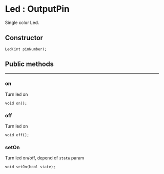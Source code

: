 # Led : OutputPin

Single color Led.

## Constructor

    Led(int pinNumber);

## Public methods 
---

### on

Turn led on
    
    void on();
    
### off

Turn led on

    void off();

### setOn

Turn led on/off, depend of `state` param

    void setOn(bool state);

